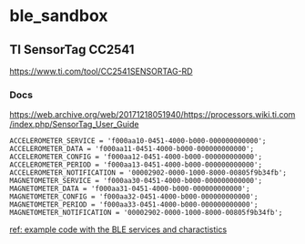 # ble_sandbox



## TI SensorTag CC2541

https://www.ti.com/tool/CC2541SENSORTAG-RD

### Docs

https://web.archive.org/web/20171218051940/https://processors.wiki.ti.com/index.php/SensorTag_User_Guide


```
ACCELEROMETER_SERVICE = 'f000aa10-0451-4000-b000-000000000000';
ACCELEROMETER_DATA = 'f000aa11-0451-4000-b000-000000000000';
ACCELEROMETER_CONFIG = 'f000aa12-0451-4000-b000-000000000000';
ACCELEROMETER_PERIOD = 'f000aa13-0451-4000-b000-000000000000';
ACCELEROMETER_NOTIFICATION = '00002902-0000-1000-8000-00805f9b34fb';
MAGNETOMETER_SERVICE = 'f000aa30-0451-4000-b000-000000000000';
MAGNETOMETER_DATA = 'f000aa31-0451-4000-b000-000000000000';
MAGNETOMETER_CONFIG = 'f000aa32-0451-4000-b000-000000000000';
MAGNETOMETER_PERIOD = 'f000aa33-0451-4000-b000-000000000000';
MAGNETOMETER_NOTIFICATION = '00002902-0000-1000-8000-00805f9b34fb';
```

[ref: example code with the BLE services and charactistics](https://github.com/evothings/evothings-examples/blob/master/examples/ble-ti-sensortag-cc2541-demo/app.js)
